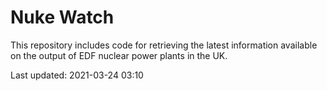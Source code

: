 # Nuke Watch

This repository includes code for retrieving the latest information available on the output of EDF nuclear power plants in the UK.

Last updated: 2021-03-24 03:10